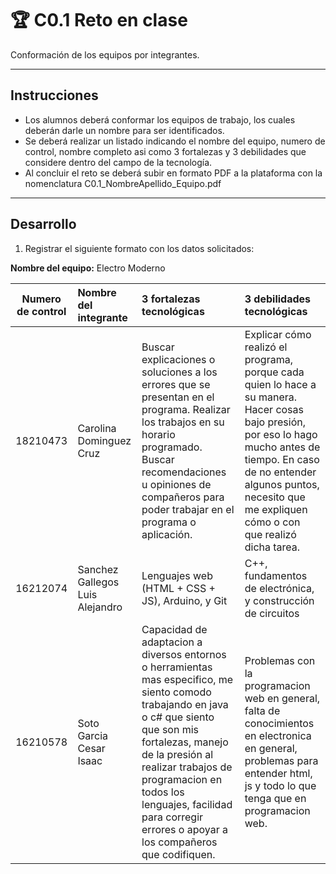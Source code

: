 # :trophy: C0.1 Reto en clase

Conformación de los equipos por integrantes.
___

## Instrucciones

- Los alumnos deberá conformar los equipos de trabajo, los cuales deberán darle un nombre para ser identificados.
- Se deberá realizar un listado indicando el nombre del equipo, numero de control, nombre completo asi como 3 fortalezas y 3 debilidades que considere dentro del campo de la tecnología.
- Al concluir el reto se deberá subir en formato PDF a la plataforma con la nomenclatura C0.1_NombreApellido_Equipo.pdf

___

## Desarrollo

1. Registrar el siguiente formato con los datos solicitados:

**Nombre del equipo:** Electro Moderno

| Numero de control | Nombre del integrante           | 3 fortalezas tecnológicas                                                                                                                                                                                                                                                                                          | 3 debilidades tecnológicas                                                                                                                                                                                                                      |
| :---------------: | :------------------------------ | :----------------------------------------------------------------------------------------------------------------------------------------------------------------------------------------------------------------------------------------------------------------------------------------------------------------- | :---------------------------------------------------------------------------------------------------------------------------------------------------------------------------------------------------------------------------------------------- |
|     18210473      | Carolina Dominguez Cruz         | Buscar explicaciones o soluciones a los errores que se presentan en el programa. Realizar los trabajos en su horario programado. Buscar recomendaciones u opiniones de compañeros para poder trabajar en el programa o aplicación.                                                                                 | Explicar cómo realizó el programa, porque cada quien lo hace a su manera. Hacer cosas bajo presión, por eso lo hago mucho antes de tiempo. En caso de no entender algunos puntos, necesito que me expliquen cómo o con que realizó dicha tarea. |
|     16212074      | Sanchez Gallegos Luis Alejandro | Lenguajes web (HTML + CSS + JS), Arduino, y Git                                                                                                                                                                                                                                                                    | C++, fundamentos de electrónica, y construcción de circuitos                                                                                                                                                                                    |
|     16210578      | Soto Garcia Cesar Isaac         | Capacidad de adaptacion a diversos entornos o herramientas mas especifico, me siento comodo trabajando en java o c# que siento que son mis fortalezas, manejo de la presión al realizar trabajos de programacion en todos los lenguajes, facilidad para corregir errores o apoyar a los compañeros que codifiquen. | Problemas con la programacion web en general, falta de conocimientos en electronica en general, problemas para entender html, js y todo lo que tenga que en programacion web.                                                                   |
